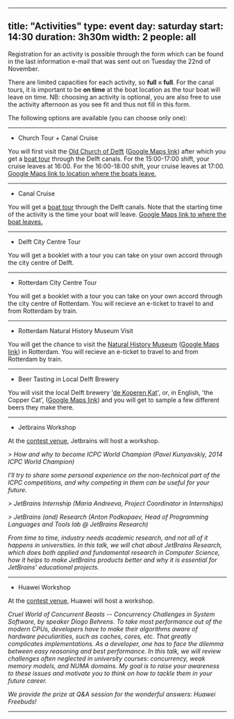 
---
title: "Activities"
type: event
day: saturday
start: 14:30
duration: 3h30m
width: 2
people: all
---
Registration for an activity is possible through the form which can be found in the last information e-mail that was sent out on Tuesday the 22nd of November.

There are limited capacities for each activity, so  **full = full**. For the canal tours, it is important to be **on time** at the boat location as the tour boat will leave on time. NB: choosing an activity is optional, you are also free to use the activity afternoon as you see fit and thus not fill in this form.

  
The following options are available (you can choose only one):

---
  

-   Church Tour + Canal Cruise

You will first visit the  [Old Church of Delft](https://oudeennieuwekerkdelft.nl/en/new-church/history/founding) ([Google Maps link](https://goo.gl/maps/CDicPeqnXYcVBqXH6)) after which you get a  [boat tour](https://www.rondvaartdelft.nl/en/)  through the Delft canals. For the 15:00-17:00 shift, your cruise leaves at 16:00. For the 16:00-18:00 shift, your cruise leaves at 17:00.  [Google Maps link to location where the boats leave.](https://goo.gl/maps/BAkMNtkGcvJneWdR6)

  ---
  
-   Canal Cruise

You will get a  [boat tour](https://www.rondvaartdelft.nl/en/) through the Delft canals. Note that the starting time of the activity is the time your boat will leave.  [Google Maps link to where the boat leaves.](https://goo.gl/maps/BAkMNtkGcvJneWdR6)

  ---

-   Delft City Centre Tour

You will get a booklet with a tour you can take on your own accord through the city centre of Delft.

  ---

-   Rotterdam City Centre Tour

You will get a booklet with a tour you can take on your own accord through the city centre of Rotterdam. You will recieve an e-ticket to travel to and from Rotterdam by train.  

  ---

-   Rotterdam Natural History Museum Visit

You will get the chance to visit the  [Natural History Museum](https://www.hetnatuurhistorisch.nl/en/) ([Google Maps link](https://g.page/HetNatuurhistorisch?share)) in Rotterdam. You will recieve an e-ticket to travel to and from Rotterdam by train.

  ---

-   Beer Tasting in Local Delft Brewery

You will visit the local Delft brewery '[de Koperen Kat](https://www.dekoperenkat.nl/)', or, in English, 'the Copper Cat', ([Google Maps link](https://goo.gl/maps/eXBfGVkCqJzyyMmK9)) and you will get to sample a few different beers they make there.

  ---

-   Jetbrains Workshop

At the  [contest venue](https://iamap.tudelft.nl/en/poi/aula-conference-center/), Jetbrains will host a workshop.

_> How and why to become ICPC World Champion (Pavel Kunyavskiy, 2014 ICPC World Champion)_  

_I'll try to share some personal experience on the non-technical part of the ICPC competitions, and why competing in them can be useful for your future._

_> JetBrains Internship (Maria Andreeva, Project Coordinator in Internships)_

_> JetBrains (and) Research (Anton Podkopaev, Head of Programming Languages and Tools lab @ JetBrains Research)_

_From time to time, industry needs academic research, and not all of it happens in universities. In this talk, we will chat about JetBrains Research, which does both applied and fundamental research in Computer Science, how it helps to make JetBrains products better and why it is essential for JetBrains' educational projects._

  ---

-   Huawei Workshop

At the [contest venue](https://iamap.tudelft.nl/en/poi/aula-conference-center/), Huawei will host a workshop.

_Cruel World of Concurrent Beasts -- Concurrency Challenges in System Software, by speaker Diogo Behrens._
_To take most performance out of the modern CPUs, developers have to make their algorithms aware of hardware peculiarities, such as caches, cores, etc. That greatly complicates implementations. As a developer, one has to face the dilemma between easy reasoning and best performance. In this talk, we will review challenges often neglected in university courses: concurrency, weak memory models, and NUMA domains. My goal is to raise your awareness to these issues and motivate you to think on how to tackle them in your future career._ 

_We provide the prize at Q&A session for the wonderful answers: Huawei Freebuds!_

---